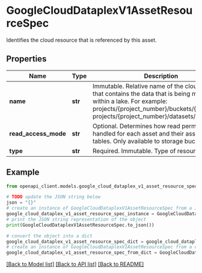 # GoogleCloudDataplexV1AssetResourceSpec

Identifies the cloud resource that is referenced by this asset.

## Properties

Name | Type | Description | Notes
------------ | ------------- | ------------- | -------------
**name** | **str** | Immutable. Relative name of the cloud resource that contains the data that is being managed within a lake. For example: projects/{project_number}/buckets/{bucket_id} projects/{project_number}/datasets/{dataset_id} | [optional] 
**read_access_mode** | **str** | Optional. Determines how read permissions are handled for each asset and their associated tables. Only available to storage buckets assets. | [optional] 
**type** | **str** | Required. Immutable. Type of resource. | [optional] 

## Example

```python
from openapi_client.models.google_cloud_dataplex_v1_asset_resource_spec import GoogleCloudDataplexV1AssetResourceSpec

# TODO update the JSON string below
json = "{}"
# create an instance of GoogleCloudDataplexV1AssetResourceSpec from a JSON string
google_cloud_dataplex_v1_asset_resource_spec_instance = GoogleCloudDataplexV1AssetResourceSpec.from_json(json)
# print the JSON string representation of the object
print(GoogleCloudDataplexV1AssetResourceSpec.to_json())

# convert the object into a dict
google_cloud_dataplex_v1_asset_resource_spec_dict = google_cloud_dataplex_v1_asset_resource_spec_instance.to_dict()
# create an instance of GoogleCloudDataplexV1AssetResourceSpec from a dict
google_cloud_dataplex_v1_asset_resource_spec_from_dict = GoogleCloudDataplexV1AssetResourceSpec.from_dict(google_cloud_dataplex_v1_asset_resource_spec_dict)
```
[[Back to Model list]](../README.md#documentation-for-models) [[Back to API list]](../README.md#documentation-for-api-endpoints) [[Back to README]](../README.md)


